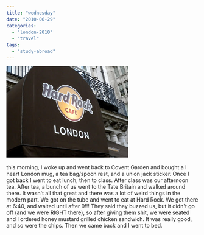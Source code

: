 ```yaml
---
title: "wednesday"
date: "2010-06-29"
categories: 
  - "london-2010"
  - "travel"
tags: 
  - "study-abroad"
---
```


[![](images/DSCN5766.JPG)](http://3.bp.blogspot.com/_ktZXPugrmyM/TFy0jMTUYBI/AAAAAAAAC5M/MUlw5IIy5y4/s1600/DSCN5766.JPG)

this morning, I woke up and went back to Covent Garden and bought a I heart London mug, a tea bag/spoon rest, and a union jack sticker. Once I got back I went to eat lunch, then to class. After class was our afternoon tea. After tea, a bunch of us went to the Tate Britain and walked around there. It wasn't all that great and there was a lot of weird things in the modern part. We got on the tube and went to eat at Hard Rock. We got there at 6:40, and waited until after 9!!! They said they buzzed us, but it didn't go off (and we were RIGHT there), so after giving them shit, we were seated and I ordered honey mustard grilled chicken sandwich. It was really good, and so were the chips. Then we came back and I went to bed.
